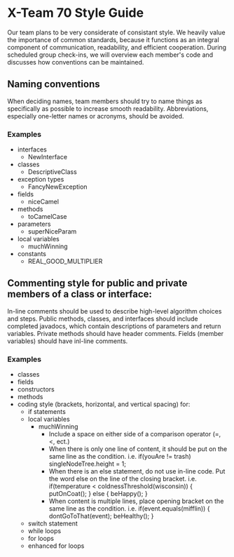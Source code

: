 # X-Team 70 Style Guide

Our team plans to be very considerate of consistant style. We heavily value the importance of common standards, because it functions as an integral component of communication, readability, and efficient cooperation. During scheduled group check-ins, we will overview each member's code and discusses how conventions can be maintained.

## Naming conventions

When deciding names, team members should try to name things as specifically as possible to increase smooth readability. Abbreviations, especially one-letter names or acronyms, should be avoided.

### Examples
* interfaces
    - NewInterface
* classes
    - DescriptiveClass
* exception types
    - FancyNewException
* fields
    - niceCamel
* methods
    - toCamelCase
* parameters
    - superNiceParam
* local variables
    - muchWinning
* constants
    - REAL_GOOD_MULTIPLIER

## Commenting style for public and private members of a class or interface:

In-line comments should be used to describe high-level algorithm choices and steps. Public methods, classes, and interfaces should include completed javadocs, which contain descriptions of parameters and return variables. Private methods should have header comments. Fields (member variables) should have inl-line comments. 

### Examples

* classes
* fields
* constructors
* methods
* coding style (brackets, horizontal, and vertical spacing) for:
  * if statements
  * local variables
    - muchWinning
  		- Include a space on either side of a comparison operator (=, <, ect.)
  		- When there is only one line of content, it should be put on the same line as the condition. i.e.
			if(youAre != trash) singleNodeTree.height = 1;
		- When there is an else statement, do not use in-line code. Put the word else on the line of the closing bracket. i.e.
			if(temperature < coldnessThreshold(wisconsin)) {
				putOnCoat();
			} else {
				beHappy();
			}
		- When content is multiple lines, place opening bracket on the same line as the condition. i.e.
			if(event.equals(mifflin)) {
				dontGoToThat(event);
				beHealthy();
			}
  * switch statement
  * while loops
  * for loops
  * enhanced for loops
